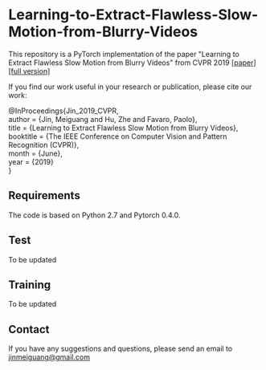 # Learning-to-Extract-Flawless-Slow-Motion-from-Blurry-Videos
This repository is a PyTorch implementation of the paper "Learning to Extract Flawless Slow Motion from Blurry Videos" from CVPR 2019 [[paper]](https://github.com/MeiguangJin/slow-motion/blob/master/cvpr19.pdf)[[full version]](https://github.com/MeiguangJin/slow-motion/blob/master/full_version.pdf)

If you find our work useful in your research or publication, please cite our work:

@InProceedings{Jin_2019_CVPR,  
author = {Jin, Meiguang and Hu, Zhe and Favaro, Paolo},  
title = {Learning to Extract Flawless Slow Motion from Blurry Videos},  
booktitle = {The IEEE Conference on Computer Vision and Pattern Recognition (CVPR)},  
month = {June},  
year = {2019}  
}  
## **Requirements**  
The code is based on Python 2.7 and Pytorch 0.4.0.  

## **Test**
To be updated  

## **Training**  
To be updated  

## **Contact**
If you have any suggestions and questions, please send an email to jinmeiguang@gmail.com
